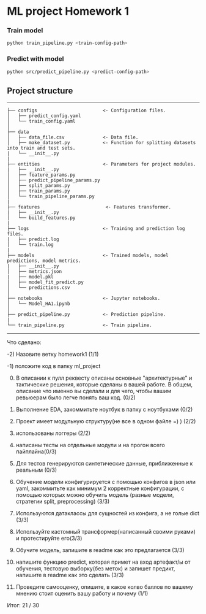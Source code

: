 # ML project Homework 1

### Train model

```bash
python train_pipeline.py <train-config-path>
```

### Predict with model

```bash
python src/predict_pipeline.py <predict-config-path>
```


## Project structure
------------

    ├── configs                        <- Configuration files.
    │   ├── predict_config.yaml
    │   └── train_config.yaml
    │
    ├── data
    │   ├── data_file.csv              <- Data file.
    │   ├── make_dataset.py            <- Function for splitting datasets into train and test sets.
    |   └── __init__.py
    |
    ├── entities                       <- Parameters for project modules.
    |   ├── __init__.py
    │   ├── feature_params.py
    │   ├── predict_pipeline_params.py
    │   ├── split_params.py
    │   ├── train_params.py
    │   └── train_pipeline_params.py
    |
    ├── features                        <- Features transformer.
    |   ├── __init__.py
    │   └── build_features.py
    |
    ├── logs                           <- Training and prediction log files.
    |   ├── predict.log
    │   └── train.log
    |
    ├── models                         <- Trained models, model predictions, model metrics.
    |   ├── __init__.py
    │   ├── metrics.json
    |   ├── model.pkl
    │   ├── model_fit_predict.py
    │   └── predictions.csv
    │
    ├── notebooks                      <- Jupyter notebooks.
    │   └── Model_HA1.ipynb              
    │                                     
    ├── predict_pipeline.py            <- Prediction pipeline.
    |
    └── train_pipeline.py              <- Train pipeline.
------------

Что сделано:

-2) Назовите ветку homework1 (1/1)

-1) положите код в папку ml_project

0) В описании к пулл реквесту описаны основные "архитектурные" и тактические решения, которые сделаны в вашей работе. В общем, описание что именно вы сделали и для чего, чтобы вашим ревьюерам было легче понять ваш код. (0/2)

1) Выполнение EDA, закоммитьте ноутбук в папку с ноутбуками (0/2)

2) Проект имеет модульную структуру(не все в одном файле =) ) (2/2)

3) использованы логгеры (2/2)

4) написаны тесты на отдельные модули и на прогон всего пайплайна(0/3)

5) Для тестов генерируются синтетические данные, приближенные к реальным (0/3)

6) Обучение модели конфигурируется с помощью конфигов в json или yaml, закоммитьте как минимум 2 корректные конфигурации, с помощью которых можно обучить модель (разные модели, стратегии split, preprocessing) (3/3)

7) Используются датаклассы для сущностей из конфига, а не голые dict (3/3) 

8) Используйте кастомный трансформер(написанный своими руками) и протестируйте его(3/3)

9) Обучите модель, запишите в readme как это предлагается (3/3)

10) напишите функцию predict, которая примет на вход артефакт/ы от обучения, тестовую выборку(без меток) и запишет предикт, напишите в readme как это сделать (3/3)  

13) Проведите самооценку, опишите, в какое колво баллов по вашему мнению стоит оценить вашу работу и почему (1/1) 

Итог: 21 / 30
